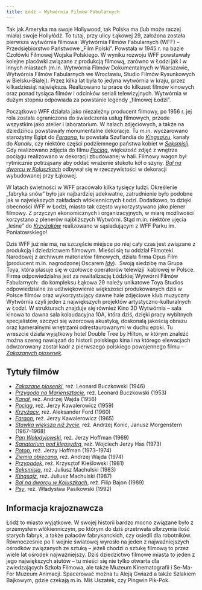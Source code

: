 ```yaml
---
title: Łódź – Wytwórnia Filmów Fabularnych
---
```


Tak jak Ameryka ma swoje Hollywood, tak Polska ma (lub może raczej miała) swoje Hollyłódź. To tutaj, przy ulicy Łąkowej 29, założona została pierwsza wytwórnia filmowa: Wytwórnia Filmów Fabularnych (WFF) – Przedsiębiorstwo Państwowe „Film Polski”. Powstała w 1945 r. na bazie Czołówki Filmowej Wojska Polskiego. W wyniku rozwoju WFF powstawały kolejne placówki związane z produkcją filmową, zarówno w Łodzi jak i w innych miastach (m.in. Wytwórnia Filmów Dokumentalnych w Warszawie, Wytwórnia Filmów Fabularnych we Wrocławiu, Studio Filmów Rysunkowych w Bielsku-Białej). Przez kilka lat była to jedyna wytwórnia w kraju, przez kilkadziesiąt największa. Realizowano tu prace do kilkuset filmów kinowych oraz ponad tysiąca filmów i odcinków seriali telewizyjnych. Wytwórnia w dużym stopniu odpowiada za powstanie legendy „filmowej Łodzi”. 

Początkowo WFF działała jako niezależny producent filmowy, po 1956 r. jej rola została ograniczona do świadczenia usług filmowych, przede wszystkim jako atelier i laboratorium. W halach zdjęciowych, a także na dziedzińcu powstawały monumentalne dekoracje. Tu m.in. wyczarowano starożytny Egipt do [*Faraona*](/filmy/faraon/), tu powstała Szuflandia do [*Kingsajzu*](/filmy/kingsajz/), kanały do *Kanału*, czy niektóre części podziemnego państwa kobiet w [*Seksmisji*](/filmy/seksmisja/). Gdy realizowano zdjęcia do filmu [*Pociąg*](/filmy/pociag/), większość zdjęć z wnętrza pociągu realizowano w dekoracji zbudowanej w hali. Filmowy wagon był rytmicznie potrząsany aby oddać wrażenie stukotu kół o szyny. [*Bal na dworcu w Koluszkach*](/filmy/bal-na-dworcu-w-koluszkach/) odbywał się w rzeczywistości w dekoracji wybudowanej przy Łąkowej. 

W latach świetności w WFF pracowało kilka tysięcy ludzi. Określenie „fabryka snów” było jak najbardziej adekwatne, zatrudnienie było podobne jak w największych zakładach włókienniczych Łodzi. Dodatkowo, to dzięki obecności WFF w Łodzi, miasto tak często wykorzystywano jako plener filmowy. Z przyczyn ekonomicznych i organizacyjnych, w miarę możliwości korzystano z plenerów najbliższych Wytwórni. Stąd m.in. niektóre ujęcia „leśne” do [*Krzyżaków*](/filmy/krzyzacy/) realizowano w sąsiadującym z WFF Parku im. Poniatowskiego! 

Dziś WFF już nie ma, na szczęście miejsce po niej cały czas jest związane z produkcją i dziedzictwem filmowym. Mieści się tu oddział Filmoteki Narodowej z archiwum materiałów filmowych, działa firma Opus Film (producent m.in. nagrodzonej Oscarem [*Idy*](/filmy/ida/)).  Swoją siedzibę ma Grupa Toya, która plasuje się w czołówce operatorów telewizji  kablowej w Polsce. Firma odpowiedzialna jest za rewitalizację Łódzkiej Wytwórni Filmów Fabularnych:  do kompleksu Łąkowa 29 należy unikatowe Toya Studios odpowiedzialne za udźwiękowienie większości produkowanych dziś w Polsce filmów oraz wykorzystujący dawne hale zdjęciowe klub muzyczny Wytwórnia czyli jeden z największych projektów artystyczno-kulturalnych w Łodzi. W strukturach znajduje się również Kino 3D Wytwórnia – sala kinowa to dawna sala kolaudacyjna 10A, która dziś, dzięki pracy wybitnych specjalistów, szczyci się wzorcową akustyką, doskonalą jakością obrazu oraz kameralnymi wnętrzami odrestaurowanymi w duchu epoki. Tu wreszcie działa wyjątkowy hotel Double Tree by Hilton, w którym znaleźć można szereg nawiązań do historii polskiego kina i na którego elewacjach odwzorowany został kadr z pierwszego polskiego powojennego filmu – [*Zakazanych piosenek*](/filmy/zakazane-piosenki/).

## Tytuły filmów

- [*Zakazane piosenki*](/filmy/zakazane-piosenki/), reż. Leonard Buczkowski (1946)
- [*Przygoda na Mariensztacie*](/filmy/przygoda-na-mariensztacie/), reż. Leonard Buczkowski (1953)
- [*Kanał*](/filmy/kanal/), reż. Andrzej Wajda (1956)
- [*Pociąg*](/filmy/pociag/), reż. Jerzy Kawalerowicz (1959)
- [*Krzyżacy*](/filmy/krzyzacy/), reż. Aleksander Ford (1960)
- [*Faraon*](/filmy/faraon/), reż. Jerzy Kawalerowicz (1965)
- [*Stawka większa niż życie*](/filmy/stawka-wieksza-niz-zycie/), reż. Andrzej Konic, Janusz Morgenstern (1967–1968)
- [*Pan Wołodyjowski*](/filmy/pan-wolodyjowski/), reż. Jerzy Hoffman (1969)
- [*Sanatorium pod klepsydrą*](/filmy/sanatorium-pod-klepsydra/), reż. Wojciech Jerzy Has (1973)
- [*Potop*](/filmy/potop/), reż. Jerzy Hoffman (1973–1974)
- [*Ziemia obiecana*](/filmy/ziemia-obiecana/), reż. Andrzej Wajda (1974)
- [*Przypadek*](/filmy/przypadek/), reż. Krzysztof Kieślowski (1981)
- [*Seksmisja*](/filmy/seksmisja/), reż. Juliusz Machulski (1983)
- [*Kingsajz*](/filmy/kingsajz/), reż. Juliusz Machulski (1987)
- [*Bal na dworcu w Koluszkach*](/filmy/bal-na-dworcu-w-koluszkach/), reż. Filip Bajon (1989)
- [*Psy*](/filmy/psy/), reż. Władysław Pasikowski (1992)

## Informacja krajoznawcza

Łódź to miasto wyjątkowe. W swojej historii bardzo mocno związane było z przemysłem włókienniczym, po którym do dziś przetrwała olbrzymia ilość starych fabryk, a także pałaców fabrykanckich, czy osiedli dla robotników. Równocześnie po II wojnie światowej wyrosło na jeden z najważniejszych ośrodków związanych ze sztuką – jeżeli chodzi o sztukę filmową to przez wiele lat ośrodek najważniejszy. Dziś dziedzictwo filmowe miasta to jeden z jego największych atutów – tu mieści się nie tylko otwarta dla zwiedzających Szkoła Filmowa, ale także Muzeum Kinematografii i Se-Ma-For Muzeum Animacji. Spacerować można tu Aleją Gwiazd a także Szlakiem Bajkowym, gdzie czekają m.in. Miś Uszatek, czy Pingwin Pik-Pok.